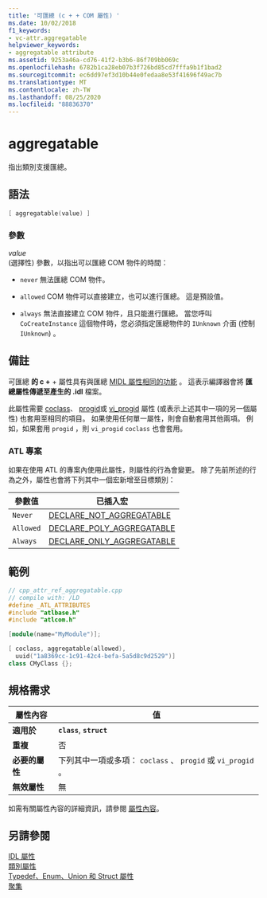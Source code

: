 ```yaml
---
title: '可匯總 (c + + COM 屬性) '
ms.date: 10/02/2018
f1_keywords:
- vc-attr.aggregatable
helpviewer_keywords:
- aggregatable attribute
ms.assetid: 9253a46a-cd76-41f2-b3b6-86f709bb069c
ms.openlocfilehash: 6782b1ca28eb07b3f726bd85cd7fffa9b1f1bad2
ms.sourcegitcommit: ec6dd97ef3d10b44e0fedaa8e53f41696f49ac7b
ms.translationtype: MT
ms.contentlocale: zh-TW
ms.lasthandoff: 08/25/2020
ms.locfileid: "88836370"
---
```

# <a name="aggregatable"></a>aggregatable

指出類別支援匯總。

## <a name="syntax"></a>語法

```cpp
[ aggregatable(value) ]
```

### <a name="parameters"></a>參數

*value*<br/>
 (選擇性) 參數，以指出可以匯總 COM 物件的時間：

- `never` 無法匯總 COM 物件。

- `allowed` COM 物件可以直接建立，也可以進行匯總。 這是預設值。

- `always` 無法直接建立 COM 物件，且只能進行匯總。 當您呼叫 `CoCreateInstance` 這個物件時，您必須指定匯總物件的 `IUnknown` 介面 (控制 `IUnknown`) 。

## <a name="remarks"></a>備註

可匯總 **的 c +** + 屬性具有與匯總 [MIDL 屬性相同的功能](/windows/win32/Midl/aggregatable) 。 這表示編譯器會將 **匯總屬性傳遞至產生的 .idl** 檔案。

此屬性需要 [coclass](coclass.md)、 [progid](progid.md)或 [vi_progid](vi-progid.md) 屬性 (或表示上述其中一項的另一個屬性) 也套用至相同的項目。 如果使用任何單一屬性，則會自動套用其他兩項。 例如，如果套用 `progid` ，則 `vi_progid` `coclass` 也會套用。

### <a name="atl-projects"></a>ATL 專案

如果在使用 ATL 的專案內使用此屬性，則屬性的行為會變更。 除了先前所述的行為之外，屬性也會將下列其中一個宏新增至目標類別：

|參數值|已插入宏|
|---------------------|--------------------|
|`Never`|[DECLARE_NOT_AGGREGATABLE](../../atl/reference/aggregation-and-class-factory-macros.md#declare_not_aggregatable)|
|`Allowed`|[DECLARE_POLY_AGGREGATABLE](../../atl/reference/aggregation-and-class-factory-macros.md#declare_poly_aggregatable)|
|`Always`|[DECLARE_ONLY_AGGREGATABLE](../../atl/reference/aggregation-and-class-factory-macros.md#declare_only_aggregatable)|

## <a name="example"></a>範例

```cpp
// cpp_attr_ref_aggregatable.cpp
// compile with: /LD
#define _ATL_ATTRIBUTES
#include "atlbase.h"
#include "atlcom.h"

[module(name="MyModule")];

[ coclass, aggregatable(allowed),
  uuid("1a8369cc-1c91-42c4-befa-5a5d8c9d2529")]
class CMyClass {};
```

## <a name="requirements"></a>規格需求

| 屬性內容 | 值 |
|-|-|
|**適用於**|**`class`**, **`struct`**|
|**重複**|否|
|**必要的屬性**|下列其中一項或多項： `coclass` 、 `progid` 或 `vi_progid` 。|
|**無效屬性**|無|

如需有關屬性內容的詳細資訊，請參閱 [屬性內容](cpp-attributes-com-net.md#contexts)。

## <a name="see-also"></a>另請參閱

[IDL 屬性](idl-attributes.md)<br/>
[類別屬性](class-attributes.md)<br/>
[Typedef、Enum、Union 和 Struct 屬性](typedef-enum-union-and-struct-attributes.md)<br/>
[聚集](/windows/win32/com/aggregation)
